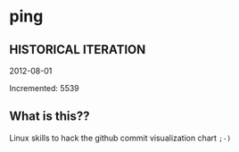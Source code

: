 # ping

## HISTORICAL ITERATION
2012-08-01

Incremented: 5539

## What is this?? 
Linux skills to hack the github commit visualization chart `;-)`
